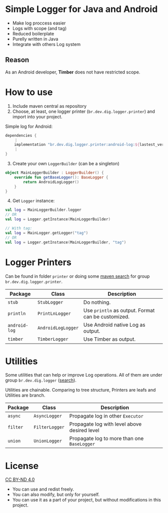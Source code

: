 Simple Logger for Java and Android
==================================
- Make log proccess easier
- Logs with scope (and tag)
- Reduced boilerplate
- Purelly written in Java
- Integrate with others Log system

Reason
------
As an Android developer, **Timber** does not have restricted scope.

How to use
==========
1. Include maven central as repository
2. Choose, at least, one logger printer (`br.dev.dig.logger.printer`) and import into your project.

Simple log for Android:
```groovy
dependencies {
    ⋮
    implementation "br.dev.dig.logger.printer:android-log:${lastest_version}"
    ⋮
}

```
3. Create your own `LoggerBuilder` (can be a singleton)
```kotlin
object MainLoggerBuilder : LoggerBuilder() {
    override fun getBaseLogger(): BaseLogger {
        return AndroidLogLogger()
    }
}
```
4. Get `Logger` instance:
```kotlin
val log = MainLoggerBuilder.logger
// OR
val log = Logger.getInstance(MainLoggerBuilder)

// With tag:
val log = MainLogger.getLogger("tag")
// OR
val log = Logger.getInstance(MainLoggerBuilder, "tag")
```

Logger Printers
===============
Can be found in folder `printer` or doing some [maven search](https://mvnrepository.com/artifact/br.dev.dig.logger.printer) for group `br.dev.dig.logger.printer`.

| Package       | Class                 | Description |
|---------------|-----------------------|-------------|
| `stub`        | `StubLogger`          | Do nothing. |
| `println`     | `PrintLnLogger`       | Use `println` as output. Format can be customized. |
| `android-log` | `AndroidLogLogger`    | Use Android native Log as output. |
| `timber`      | `TimberLogger`        | Use Timber as output. |

Utilities
=========
Some utilities that can help or improve Log operations. All of them are under group `br.dev.dig.logger` ([search]((https://mvnrepository.com/artifact/br.dev.dig.logger))).

Utilities are chainable. Comparing to tree structure, Printers are leafs and Utilities are branch.

| Package       | Class                 | Description |
|---------------|-----------------------|-------------|
| `async`       | `AsyncLogger`         | Propagate log in other `Executor`|
| `filter`      | `FilterLogger`        | Propagate log with level above desired level |
| `union`       | `UnionLogger`         | Propagate log to more than one `BaseLogger` |

License
=======
[CC BY-ND 4.0](https://creativecommons.org/licenses/by-nd/4.0/)
- You can use and redist freely.
- You can also modify, but only for yourself.
- You can use it as a part of your project, but without modifications in this project.